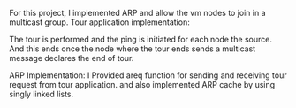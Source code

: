 For this project, I implemented ARP and allow the vm nodes to join in a multicast group.
Tour application implementation:

The tour is performed and the ping is initiated for each node the source. 
And this ends once the node where the tour ends sends a multicast message 
declares the end of tour.

ARP Implementation:
I Provided areq function for sending and receiving tour request from tour application.
and also implemented ARP cache by using singly linked lists.

